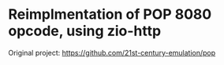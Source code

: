 # Reimplmentation of POP 8080 opcode, using zio-http
Original project: https://github.com/21st-century-emulation/pop
